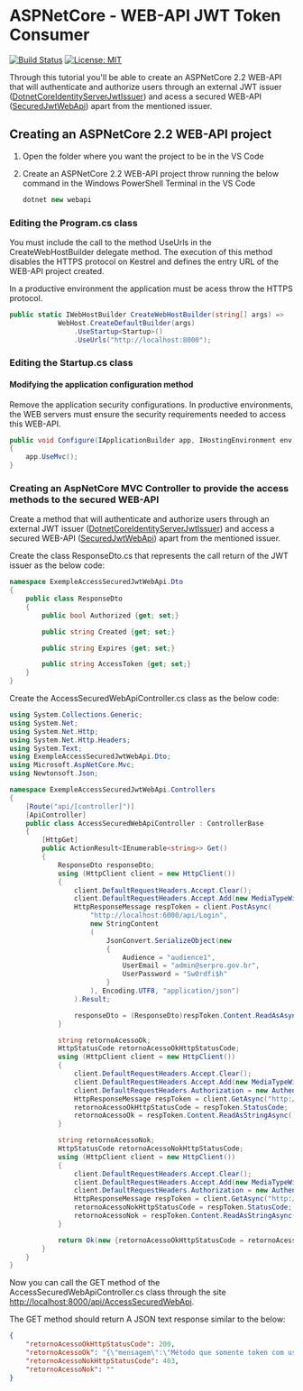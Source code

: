 # ASPNetCore - WEB-API JWT Token Consumer
[![Build Status](https://travis-ci.org/prbpedro/exempleacesssecuredjwtwebapi.svg?branch=master)](https://travis-ci.org/prbpedro/exempleacesssecuredjwtwebapi)
[![License: MIT](https://img.shields.io/badge/License-MIT-yellow.svg)](https://opensource.org/licenses/MIT)

Through this tutorial you'll be able to create an ASPNetCore 2.2 WEB-API that will authenticate and authorize users through an external JWT issuer ([DotnetCoreIdentityServerJwtIssuer](https://github.com/prbpedro/dotnetcoreidentityserverjwtissuer)) and acess a secured WEB-API ([SecuredJwtWebApi](https://github.com/prbpedro/securedjwtwebapi)) apart from the mentioned issuer.

## Creating an ASPNetCore 2.2 WEB-API project

1. Open the folder where you want the project to be in the VS Code
1. Create an ASPNetCore 2.2 WEB-API project throw running the below command in the Windows PowerShell Terminal in the VS Code

	```csharp
    dotnet new webapi
	```
	
### Editing the Program.cs class

You must include the call to the method UseUrls in the CreateWebHostBuilder delegate method. The execution of this method disables the HTTPS protocol on Kestrel and defines the entry URL of the WEB-API project created. 

In a productive environment the application must be acess throw the HTTPS protocol.

```csharp
public static IWebHostBuilder CreateWebHostBuilder(string[] args) =>
            WebHost.CreateDefaultBuilder(args)
                .UseStartup<Startup>()
                .UseUrls("http://localhost:8000");
```

### Editing the Startup.cs class

#### Modifying the application configuration method

Remove the application security configurations. In productive environments, the WEB servers must ensure the security requirements needed to access this WEB-API.

```csharp
public void Configure(IApplicationBuilder app, IHostingEnvironment env)
{
    app.UseMvc();
}
```

### Creating an AspNetCore MVC Controller to provide the access methods to the secured WEB-API

Create a method that will authenticate and authorize users through an external JWT issuer ([DotnetCoreIdentityServerJwtIssuer](https://github.com/prbpedro/dotnetcoreidentityserverjwtissuer)) and access a secured WEB-API ([SecuredJwtWebApi](https://github.com/prbpedro/securedjwtwebapi)) apart from the mentioned issuer.

Create the class ResponseDto.cs that represents the call return of the JWT issuer as the below code:

```csharp
namespace ExempleAccessSecuredJwtWebApi.Dto
{
    public class ResponseDto
    {
        public bool Authorized {get; set;}

        public string Created {get; set;}

        public string Expires {get; set;}

        public string AccessToken {get; set;}
    }
}
```
Create the AccessSecuredWebApiController.cs class as the below code:

```csharp
using System.Collections.Generic;
using System.Net;
using System.Net.Http;
using System.Net.Http.Headers;
using System.Text;
using ExempleAccessSecuredJwtWebApi.Dto;
using Microsoft.AspNetCore.Mvc;
using Newtonsoft.Json;

namespace ExempleAccessSecuredJwtWebApi.Controllers
{
    [Route("api/[controller]")]
    [ApiController]
    public class AccessSecuredWebApiController : ControllerBase
    {
        [HttpGet]
        public ActionResult<IEnumerable<string>> Get()
        {
            ResponseDto responseDto;
            using (HttpClient client = new HttpClient())
            {
                client.DefaultRequestHeaders.Accept.Clear();
                client.DefaultRequestHeaders.Accept.Add(new MediaTypeWithQualityHeaderValue("application/json"));
                HttpResponseMessage respToken = client.PostAsync(
                    "http://localhost:6000/api/Login", 
                    new StringContent
                    (
                        JsonConvert.SerializeObject(new
                        {
                            Audience = "audience1",
                            UserEmail = "admin@serpro.gov.br",
                            UserPassword = "Sw0rdfi$h"
                        }
                    ), Encoding.UTF8, "application/json")
                ).Result;

                responseDto = (ResponseDto)respToken.Content.ReadAsAsync(typeof(ResponseDto)).Result;
            }

            string retornoAcessoOk;
            HttpStatusCode retornoAcessoOkHttpStatusCode;
            using (HttpClient client = new HttpClient())
            {
                client.DefaultRequestHeaders.Accept.Clear();
                client.DefaultRequestHeaders.Accept.Add(new MediaTypeWithQualityHeaderValue("application/json"));
                client.DefaultRequestHeaders.Authorization = new AuthenticationHeaderValue("Bearer", responseDto.AccessToken);
                HttpResponseMessage respToken = client.GetAsync("http://localhost:7000/api/secured/administrador").Result;
                retornoAcessoOkHttpStatusCode = respToken.StatusCode;
                retornoAcessoOk = respToken.Content.ReadAsStringAsync().Result;
            }

            string retornoAcessoNok;
            HttpStatusCode retornoAcessoNokHttpStatusCode;
            using (HttpClient client = new HttpClient())
            {
                client.DefaultRequestHeaders.Accept.Clear();
                client.DefaultRequestHeaders.Accept.Add(new MediaTypeWithQualityHeaderValue("application/json"));
                client.DefaultRequestHeaders.Authorization = new AuthenticationHeaderValue("Bearer", responseDto.AccessToken);
                HttpResponseMessage respToken = client.GetAsync("http://localhost:7000/api/secured/usuario").Result;
                retornoAcessoNokHttpStatusCode = respToken.StatusCode;
                retornoAcessoNok = respToken.Content.ReadAsStringAsync().Result;
            }

            return Ok(new {retornoAcessoOkHttpStatusCode = retornoAcessoOkHttpStatusCode, retornoAcessoOk = retornoAcessoOk, retornoAcessoNokHttpStatusCode = retornoAcessoNokHttpStatusCode, retornoAcessoNok = retornoAcessoNok});
        }
    }
}
```

Now you can call the GET method of the AccessSecuredWebApiController.cs class through the site <http://localhost:8000/api/AccessSecuredWebApi>.

The GET method should return A JSON text response similar to the below:

```json
{
    "retornoAcessoOkHttpStatusCode": 200,
    "retornoAcessoOk": "{\"mensagem\":\"Método que somente token com usuário com role 'administrador' pode acessar. USUARIO: name: 029ad026-fd6e-4207-909a-f78c60f7bef7, authenticated: True, claims:((Type: http://schemas.xmlsoap.org/ws/2005/05/identity/claims/name, value: 029ad026-fd6e-4207-909a-f78c60f7bef7), (Type: http://schemas.xmlsoap.org/ws/2005/05/identity/claims/name, value: admin@serpro.gov.br), (Type: iss, value: http://localhost:6000/), (Type: jti, value: 6c13f8cd823d45e7af64ba0f330d8cad), (Type: http://schemas.xmlsoap.org/ws/2005/05/identity/claims/nameidentifier, value: 029ad026-fd6e-4207-909a-f78c60f7bef7), (Type: http://schemas.xmlsoap.org/ws/2005/05/identity/claims/emailaddress, value: admin@serpro.gov.br), (Type: exp, value: 1555562842), (Type: nbf, value: 1555526242), (Type: auth_time, value: 1555526242), (Type: aud, value: audience1), (Type: http://schemas.microsoft.com/ws/2008/06/identity/claims/role, value: administrador), (Type: iat, value: 1555526242), )\"}",
    "retornoAcessoNokHttpStatusCode": 403,
    "retornoAcessoNok": ""
}
```
